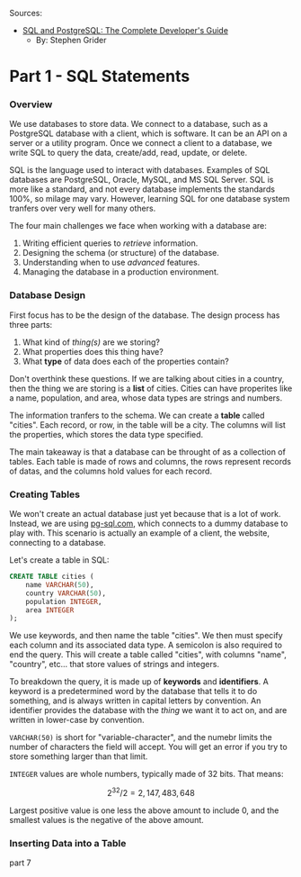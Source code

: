 Sources:
- [SQL and PostgreSQL: The Complete Developer's Guide](https://www.udemy.com)
	- By: Stephen Grider

# Part 1 - SQL Statements

### Overview

We use databases to store data. We connect to a database, such as a PostgreSQL database with a client, which is software. It can be an API on a server or a utility program. Once we connect a client to a database, we write SQL to query the data, create/add, read, update, or delete.

SQL is the language used to interact with databases. Examples of SQL databases are PostgreSQL, Oracle, MySQL, and MS SQL Server. SQL is more like a standard, and not every database implements the standards 100%, so milage may vary. However, learning SQL for one database system tranfers over very well for many others. 

The four main challenges we face when working with a database are:
1. Writing efficient queries to _retrieve_ information.
2. Designing the schema (or structure) of the database.
3. Understanding when to use _advanced_ features.
4. Managing the database in a production environment.

### Database Design

First focus has to be the design of the database. The design process has three parts:
1. What kind of _thing(s)_ are we storing?
2. What properties does this thing have?
3. What **type** of data does each of the properties contain?

Don't overthink these questions. If we are talking about cities in a country, then the thing we are storing is a **list** of cities. Cities can have properites like a name, population, and area, whose data types are strings and numbers. 

The information tranfers to the schema. We can create a **table** called "cities". Each record, or row, in the table will be a city. The columns will list the properties, which stores the data type specified. 

The main takeaway is that a database can be throught of as a collection of tables. Each table is made of rows and columns, the rows represent records of datas, and the columns hold values for each record. 

### Creating Tables

We won't create an actual database just yet because that is a lot of work. Instead, we are using [pg-sql.com](https://pg-sql.com/), which connects to a dummy database to play with. This scenario is actually an example of a client, the website, connecting to a database.

Let's create a table in SQL:

```SQL
CREATE TABLE cities (
	name VARCHAR(50),
	country VARCHAR(50),
	population INTEGER,
	area INTEGER
);
```

We use keywords, and then name the table "cities". We then must specify each column and its associated data type. A semicolon is also required to end the query. This will create a table called "cities", with columns "name", "country", etc... that store values of strings and integers. 

To breakdown the query, it is made up of **keywords** and **identifiers**. A keyword is a predetermined word by the database that tells it to do something, and is always written in capital letters by convention. An identifier provides the database with the _thing_ we want it to act on, and are written in lower-case by convention. 

`VARCHAR(50)` is short for "variable-character", and the numebr limits the number of characters the field will accept. You will get an error if you try to store something larger than that limit. 

`INTEGER` values are whole numbers, typically made of 32 bits. That means:

$$
2^{32}/2 = 2,147,483,648
$$

Largest positive value is one less the above amount to include 0, and the smallest values is the negative of the above amount. 

### Inserting Data into a Table

part 7